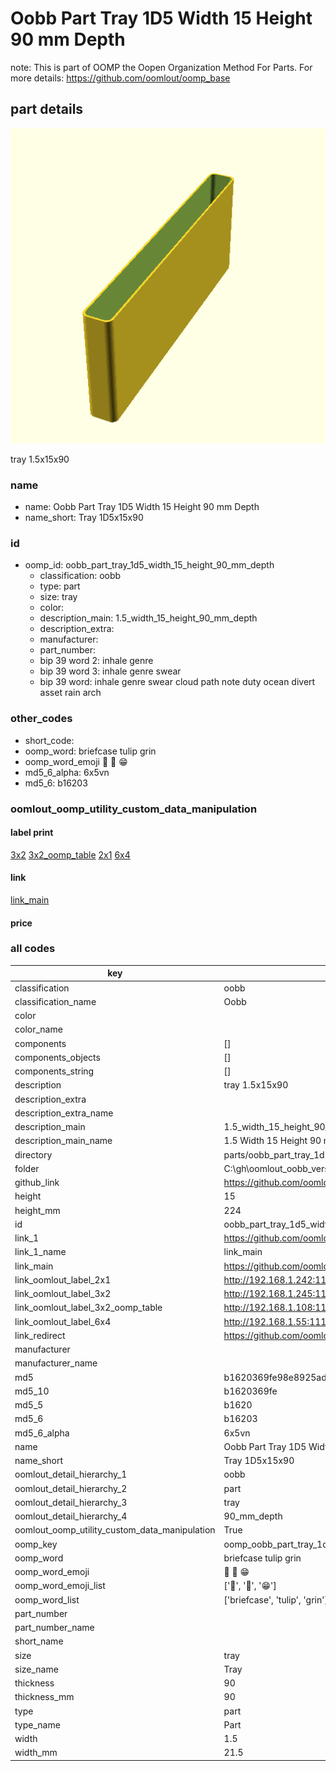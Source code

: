 # Oobb Part Tray 1D5 Width 15 Height 90 mm Depth  

note: This is part of OOMP the Oopen Organization Method For Parts. For more details: https://github.com/oomlout/oomp_base

##  part details
  

[![](3dpr.png)](3dpr.png)

tray 1.5x15x90



### name
* name: Oobb Part Tray 1D5 Width 15 Height 90 mm Depth
* name_short: Tray 1D5x15x90 
### id
* oomp_id: oobb_part_tray_1d5_width_15_height_90_mm_depth
  * classification: oobb
  * type: part
  * size: tray
  * color: 
  * description_main: 1.5_width_15_height_90_mm_depth
  * description_extra: 
  * manufacturer: 
  * part_number: 
  * bip 39 word 2: inhale genre
  * bip 39 word 3: inhale genre swear
  * bip 39 word: inhale genre swear cloud path note duty ocean divert asset rain arch

### other_codes
* short_code: 
* oomp_word: briefcase tulip grin
* oomp_word_emoji :briefcase: :tulip: :grin:
* md5_6_alpha: 6x5vn
* md5_6: b16203






### oomlout_oomp_utility_custom_data_manipulation
#### label print
[3x2](http://192.168.1.245:1112/?label=oomp%206x5vn)
[3x2_oomp_table](http://192.168.1.108:1112/?label=oomp%206x5vn)
[2x1](http://192.168.1.242:1112/?label=oomp%206x5vn)
[6x4](http://192.168.1.55:1112/?label=oomp%206x5vn)    

#### link

[link_main](https://github.com/oomlout/oomlout_oobb_version_4_generated_parts/tree/main/navigation_oomp/oobb/part/tray/1.5_width_15_height_90_mm_depth/part)                              

#### price







### all codes 
| key | value |  
| --- | --- |  
| classification | oobb |  
| classification_name | Oobb |  
| color |  |  
| color_name |  |  
| components | [] |  
| components_objects | [] |  
| components_string | [] |  
| description | tray 1.5x15x90 |  
| description_extra |  |  
| description_extra_name |  |  
| description_main | 1.5_width_15_height_90_mm_depth |  
| description_main_name | 1.5 Width 15 Height 90 mm Depth |  
| directory | parts/oobb_part_tray_1d5_width_15_height_90_mm_depth |  
| folder | C:\gh\oomlout_oobb_version_4_generated_parts\parts\oobb_part_tray_1d5_width_15_height_90_mm_depth |  
| github_link | https://github.com/oomlout/oomlout_oomp_part_src/tree/main/parts/oobb_part_tray_1d5_width_15_height_90_mm_depth |  
| height | 15 |  
| height_mm | 224 |  
| id | oobb_part_tray_1d5_width_15_height_90_mm_depth |  
| link_1 | https://github.com/oomlout/oomlout_oobb_version_4_generated_parts/tree/main/navigation_oomp/oobb/part/tray/1.5_width_15_height_90_mm_depth/part |  
| link_1_name | link_main |  
| link_main | https://github.com/oomlout/oomlout_oobb_version_4_generated_parts/tree/main/navigation_oomp/oobb/part/tray/1.5_width_15_height_90_mm_depth/part |  
| link_oomlout_label_2x1 | http://192.168.1.242:1112/?label=oomp%206x5vn |  
| link_oomlout_label_3x2 | http://192.168.1.245:1112/?label=oomp%206x5vn |  
| link_oomlout_label_3x2_oomp_table | http://192.168.1.108:1112/?label=oomp%206x5vn |  
| link_oomlout_label_6x4 | http://192.168.1.55:1112/?label=oomp%206x5vn |  
| link_redirect | https://github.com/oomlout/oomlout_oobb_version_4_generated_parts/tree/main/parts/oobb_tray_1d5_15_90 |  
| manufacturer |  |  
| manufacturer_name |  |  
| md5 | b1620369fe98e8925ad072bfb718439d |  
| md5_10 | b1620369fe |  
| md5_5 | b1620 |  
| md5_6 | b16203 |  
| md5_6_alpha | 6x5vn |  
| name | Oobb Part Tray 1D5 Width 15 Height 90 mm Depth |  
| name_short | Tray 1D5x15x90  |  
| oomlout_detail_hierarchy_1 | oobb |  
| oomlout_detail_hierarchy_2 | part |  
| oomlout_detail_hierarchy_3 | tray |  
| oomlout_detail_hierarchy_4 | 90_mm_depth |  
| oomlout_oomp_utility_custom_data_manipulation | True |  
| oomp_key | oomp_oobb_part_tray_1d5_width_15_height_90_mm_depth |  
| oomp_word | briefcase tulip grin |  
| oomp_word_emoji | :briefcase: :tulip: :grin: |  
| oomp_word_emoji_list | [':briefcase:', ':tulip:', ':grin:'] |  
| oomp_word_list | ['briefcase', 'tulip', 'grin'] |  
| part_number |  |  
| part_number_name |  |  
| short_name |  |  
| size | tray |  
| size_name | Tray |  
| thickness | 90 |  
| thickness_mm | 90 |  
| type | part |  
| type_name | Part |  
| width | 1.5 |  
| width_mm | 21.5 |  
